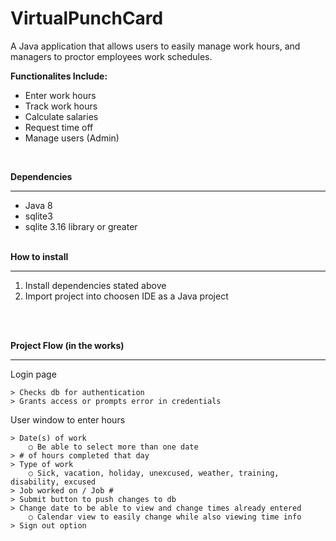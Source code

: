 # VirtualPunchCard

A Java application that allows users to easily manage work hours,
and managers to proctor employees work schedules.

<b>Functionalites Include:</b>
<ul>
<li>Enter work hours</li>
<li>Track work hours</li> 
<li>Calculate salaries</li>
<li>Request time off</li>
<li>Manage users (Admin)</li>
</ul>
<br/>

<b>Dependencies</b><hr/>
<ul>
<li>Java 8</li>
<li>sqlite3</li>
<li>sqlite 3.16 library or greater</li>
</ul>
<br/>
<b>How to install</b><hr/>
<ol>
<li>Install dependencies stated above</li>
<li>Import project into choosen IDE as a Java project</li>
</ol>


<br/><br/>



<b>Project Flow (in the works)</b>
<hr/>
Login page
	
	> Checks db for authentication
	> Grants access or prompts error in credentials
	
User window to enter hours

	> Date(s) of work 
		○ Be able to select more than one date
	> # of hours completed that day
	> Type of work 
		○ Sick, vacation, holiday, unexcused, weather, training, disability, excused
	> Job worked on / Job #
	> Submit button to push changes to db
	> Change date to be able to view and change times already entered
		○ Calendar view to easily change while also viewing time info
	> Sign out option
